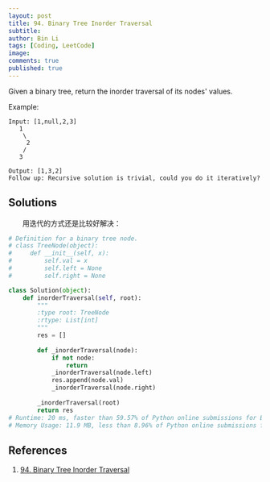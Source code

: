 ```yaml
---
layout: post
title: 94. Binary Tree Inorder Traversal
subtitle: 
author: Bin Li
tags: [Coding, LeetCode]
image: 
comments: true
published: true
---
```




Given a binary tree, return the inorder traversal of its nodes' values.

Example:
```
Input: [1,null,2,3]
   1
    \
     2
    /
   3

Output: [1,3,2]
Follow up: Recursive solution is trivial, could you do it iteratively?
```

## Solutions
　　用迭代的方式还是比较好解决：

```python
# Definition for a binary tree node.
# class TreeNode(object):
#     def __init__(self, x):
#         self.val = x
#         self.left = None
#         self.right = None

class Solution(object):
    def inorderTraversal(self, root):
        """
        :type root: TreeNode
        :rtype: List[int]
        """
        res = []
        
        def _inorderTraversal(node):
            if not node:
                return
            _inorderTraversal(node.left)
            res.append(node.val)
            _inorderTraversal(node.right)
        
        _inorderTraversal(root)
        return res
# Runtime: 20 ms, faster than 59.57% of Python online submissions for Binary Tree Inorder Traversal.
# Memory Usage: 11.9 MB, less than 8.96% of Python online submissions for Binary Tree Inorder Traversal.
```



## References
1. [94. Binary Tree Inorder Traversal](https://leetcode.com/problems/binary-tree-inorder-traversal/)